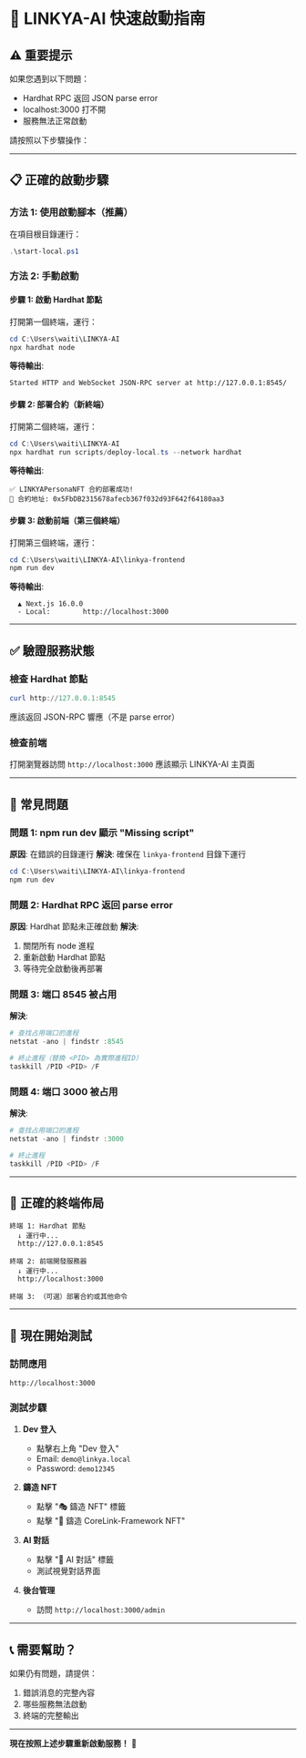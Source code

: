 # 🚀 LINKYA-AI 快速啟動指南

## ⚠️ 重要提示

如果您遇到以下問題：
- Hardhat RPC 返回 JSON parse error
- localhost:3000 打不開
- 服務無法正常啟動

請按照以下步驟操作：

---

## 📋 正確的啟動步驟

### 方法 1: 使用啟動腳本（推薦）

在項目根目錄運行：
```powershell
.\start-local.ps1
```

### 方法 2: 手動啟動

#### 步驟 1: 啟動 Hardhat 節點

打開第一個終端，運行：
```powershell
cd C:\Users\waiti\LINKYA-AI
npx hardhat node
```

**等待輸出**:
```
Started HTTP and WebSocket JSON-RPC server at http://127.0.0.1:8545/
```

#### 步驟 2: 部署合約（新終端）

打開第二個終端，運行：
```powershell
cd C:\Users\waiti\LINKYA-AI
npx hardhat run scripts/deploy-local.ts --network hardhat
```

**等待輸出**:
```
✅ LINKYAPersonaNFT 合約部署成功!
📍 合約地址: 0x5FbDB2315678afecb367f032d93F642f64180aa3
```

#### 步驟 3: 啟動前端（第三個終端）

打開第三個終端，運行：
```powershell
cd C:\Users\waiti\LINKYA-AI\linkya-frontend
npm run dev
```

**等待輸出**:
```
  ▲ Next.js 16.0.0
  - Local:        http://localhost:3000
```

---

## ✅ 驗證服務狀態

### 檢查 Hardhat 節點
```powershell
curl http://127.0.0.1:8545
```
應該返回 JSON-RPC 響應（不是 parse error）

### 檢查前端
打開瀏覽器訪問 `http://localhost:3000`
應該顯示 LINKYA-AI 主頁面

---

## 🐛 常見問題

### 問題 1: npm run dev 顯示 "Missing script"
**原因**: 在錯誤的目錄運行
**解決**: 確保在 `linkya-frontend` 目錄下運行

```powershell
cd C:\Users\waiti\LINKYA-AI\linkya-frontend
npm run dev
```

### 問題 2: Hardhat RPC 返回 parse error
**原因**: Hardhat 節點未正確啟動
**解決**: 
1. 關閉所有 node 進程
2. 重新啟動 Hardhat 節點
3. 等待完全啟動後再部署

### 問題 3: 端口 8545 被占用
**解決**: 
```powershell
# 查找占用端口的進程
netstat -ano | findstr :8545

# 終止進程（替換 <PID> 為實際進程ID）
taskkill /PID <PID> /F
```

### 問題 4: 端口 3000 被占用
**解決**:
```powershell
# 查找占用端口的進程
netstat -ano | findstr :3000

# 終止進程
taskkill /PID <PID> /F
```

---

## 📝 正確的終端佈局

```
終端 1: Hardhat 節點
  ↓ 運行中...
  http://127.0.0.1:8545

終端 2: 前端開發服務器
  ↓ 運行中...
  http://localhost:3000

終端 3: （可選）部署合約或其他命令
```

---

## 🎯 現在開始測試

### 訪問應用
```
http://localhost:3000
```

### 測試步驟
1. **Dev 登入**
   - 點擊右上角 "Dev 登入"
   - Email: `demo@linkya.local`
   - Password: `demo12345`

2. **鑄造 NFT**
   - 點擊 "🎭 鑄造 NFT" 標籤
   - 點擊 "🚀 鑄造 CoreLink-Framework NFT"

3. **AI 對話**
   - 點擊 "🧠 AI 對話" 標籤
   - 測試視覺對話界面

4. **後台管理**
   - 訪問 `http://localhost:3000/admin`

---

## 📞 需要幫助？

如果仍有問題，請提供：
1. 錯誤消息的完整內容
2. 哪些服務無法啟動
3. 終端的完整輸出

---

**現在按照上述步驟重新啟動服務！** 🚀







